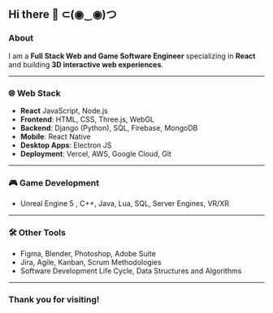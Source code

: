 ## Hi there 👋 ⊂(◉‿◉)つ

### About
I am a **Full Stack Web and Game Software Engineer** specializing in **React** and building **3D interactive web experiences**.

---

### 🌐 Web Stack
- **React** JavaScript, Node.js
- **Frontend**: HTML, CSS, Three.js, WebGL
- **Backend**: Django (Python), SQL, Firebase, MongoDB
- **Mobile**: React Native
- **Desktop Apps**: Electron JS
- **Deployment**: Vercel, AWS, Google Cloud, Git 

---

### 🎮 Game Development
- Unreal Engine 5 , C++, Java, Lua, SQL, Server Engines, VR/XR

---

### 🛠️ Other Tools
- Figma, Blender, Photoshop, Adobe Suite
- Jira, Agile, Kanban, Scrum Methodologies
- Software Development Life Cycle, Data Structures and Algorithms
  
---

### Thank you for visiting!


<!--

TODO: CERTIFICATIONS

**jasonygodfrey/jasonygodfrey** is a ✨ _special_ ✨ repository because its `README.md` (this file) appears on your GitHub profile.

Here are some ideas to get you started:

- 🔭 I’m currently working on ...
- 🌱 I’m currently learning ...
- 👯 I’m looking to collaborate on ...
- 🤔 I’m looking for help with ...
- 💬 Ask me about ...
- 📫 How to reach me: ...
- 😄 Pronouns: ...
- ⚡ Fun fact: ...
-->
